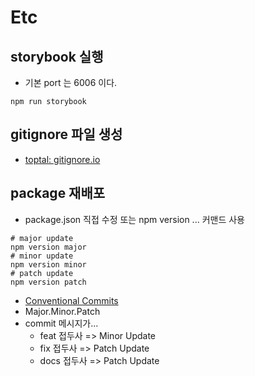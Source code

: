 # Etc

## storybook 실행

- 기본 port 는 6006 이다.

```shell
npm run storybook
```

## gitignore 파일 생성

- [toptal: gitignore.io](https://www.toptal.com/developers/gitignore)

## package 재배포

- package.json 직접 수정 또는 npm version ... 커맨드 사용

```shell
# major update
npm version major
# minor update
npm version minor
# patch update
npm version patch
```

- [Conventional Commits](https://www.conventionalcommits.org/en/v1.0.0/)
- Major.Minor.Patch
- commit 메시지가...
  - feat 접두사 => Minor Update
  - fix 접두사 => Patch Update
  - docs 접두사 => Patch Update
